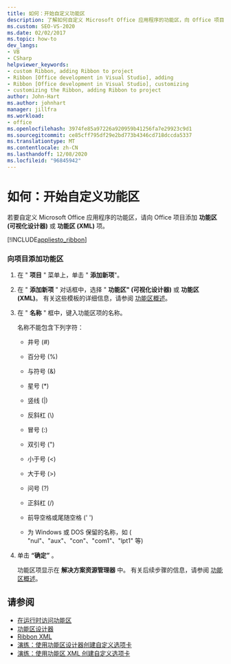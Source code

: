 ```yaml
---
title: 如何：开始自定义功能区
description: 了解如何自定义 Microsoft Office 应用程序的功能区，向 Office 项目添加功能区 (可视化设计器) 或功能区 (XML) 项。
ms.custom: SEO-VS-2020
ms.date: 02/02/2017
ms.topic: how-to
dev_langs:
- VB
- CSharp
helpviewer_keywords:
- custom Ribbon, adding Ribbon to project
- Ribbon [Office development in Visual Studio], adding
- Ribbon [Office development in Visual Studio], customizing
- customizing the Ribbon, adding Ribbon to project
author: John-Hart
ms.author: johnhart
manager: jillfra
ms.workload:
- office
ms.openlocfilehash: 3974fe85a97226a920959b41256fa7e29923c9d1
ms.sourcegitcommit: ce85cff795df29e2bd773b4346cd718dccda5337
ms.translationtype: MT
ms.contentlocale: zh-CN
ms.lasthandoff: 12/08/2020
ms.locfileid: "96845942"
---
```

# <a name="how-to-get-started-customizing-the-ribbon"></a>如何：开始自定义功能区
  若要自定义 Microsoft Office 应用程序的功能区，请向 Office 项目添加 **功能区 (可视化设计器)** 或 **功能区 (XML)** 项。

 [!INCLUDE[appliesto_ribbon](../vsto/includes/appliesto-ribbon-md.md)]

### <a name="to-add-a-ribbon-to-a-project"></a>向项目添加功能区

1. 在 " **项目** " 菜单上，单击 " **添加新项**"。

2. 在 " **添加新项** " 对话框中，选择 " **功能区" (可视化设计器)** 或 **功能区 (XML)**。 有关这些模板的详细信息，请参阅 [功能区概述](../vsto/ribbon-overview.md)。

3. 在 " **名称** " 框中，键入功能区项的名称。

    名称不能包含下列字符：

   - 井号 (#)

   - 百分号 (%)

   - 与符号 (&)

   - 星号 (*)

   - 竖线 (|)

   - 反斜杠 (\\)

   - 冒号 (:)

   - 双引号 (")

   - 小于号 (\<)

   - 大于号 (>)

   - 问号 (?)

   - 正斜杠 (/)

   - 前导空格或尾随空格 (' ')

   - 为 Windows 或 DOS 保留的名称，如 ( "nul"、"aux"、"con"、"com1"、"lpt1" 等) 

4. 单击 **“确定”** 。

   功能区项显示在 **解决方案资源管理器** 中。 有关后续步骤的信息，请参阅 [功能区概述](../vsto/ribbon-overview.md)。

## <a name="see-also"></a>请参阅
- [在运行时访问功能区](../vsto/accessing-the-ribbon-at-run-time.md)
- [功能区设计器](../vsto/ribbon-designer.md)
- [Ribbon XML](../vsto/ribbon-xml.md)
- [演练：使用功能区设计器创建自定义选项卡](../vsto/walkthrough-creating-a-custom-tab-by-using-the-ribbon-designer.md)
- [演练：使用功能区 XML 创建自定义选项卡](../vsto/walkthrough-creating-a-custom-tab-by-using-ribbon-xml.md)
